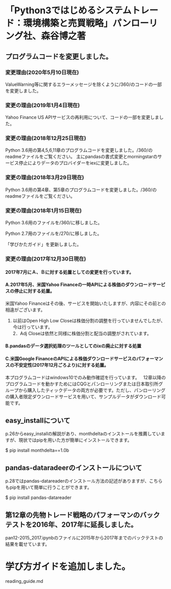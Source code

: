 # 「Python3ではじめるシステムトレード：環境構築と売買戦略」パンローリング社、森谷博之著

## プログラムコードを変更しました。

### 変更理由(2020年5月10日現在)

ValueWarning等に関するエラーメッセージを除くように/360/のコードの一部を変更しました。


### 変更の理由(2019年1月4日現在)
Yahoo Finance US APIサービスの再利用について、コードの一部を変更しました。

### 変更の理由(2018年12月25日現在)
Python 3.6用の第4,5,6,11章のプログラムコードを変更しました。/360/のreadmeファイルをご覧ください。
主にpandasの書式変更とmorningstarのサービス停止によりデータのプロバイダーをiexに変更しました。

### 変更の理由(2018年3月29日現在)
Python 3.6用の第4章、第5章のプログラムコードを変更しました。/360/のreadmeファイルをご覧ください。

### 変更の理由(2018年1月15日現在)

Python 3.6用のファイルを/360/に移しました。

Python 2.7用のファイルを/270/に移しました。

「学びかたガイド」を更新しました。

### 変更の理由(2017年12月30日現在)
#### 2017年7月にＡ、Ｂに対する処置としての変更を行っています。
#### A.2017年5月、米国Yahoo Financeの一時APIによる株価のダウンロードサービスの停止に対する処置。
米国Yahoo Financeはその後、サービスを開始いたしますが、内容にその前との相違がございます。

1. 以前はOpen High Low Closeは株価分割の調整を行っていませんでしたが、今は行っています。  
2．Adj Closeは依然と同様に株価分割と配当の調整がされています。  

#### B.pandasのデータ選択処理のツールとしてのixの廃止に対する処置  

#### C.米国Google FinanceのAPIによる株価ダウンロードサービスのパフォーマンスの不安定性(2017年12月ごろより)に対する処置。

本プログラムコードはwindows10でのみ動作確認を行っています。  
12章以降のプログラムコードを動かすためにはCQGとパンローリングまたは日本取引所グループから購入したティックデータの両方が必要です。ただし、パンローリングの購入者限定ダウンロードサービスを用いて、サンプルデータがダウンロード可能です。

## easy_installについて

p.26からeasy_installの解説があり、monthdeltaのインストールを推薦していますが、現状ではpipを用いた方が簡単にインストールできます。

$ pip install monthdelta==1.0b

## pandas-dataradeerのインストールについて

p.28ではpandas-datareaderのインストール方法の記述がありますが、こちらもpipを用いて簡単に行うことができます。

$ pip install pandas-datareader

## 第12章の先物トレード戦略のパフォーマンのバックテストを2016年、2017年に延長しました。
pan12-2015_2017.ipynbのファイルに2015年から2017年までのバックテストの結果を載せています。

# 学び方ガイドを追加しました。

reading_guide.md
